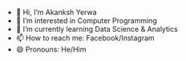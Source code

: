 - 👋 Hi, I’m Akanksh Yerwa
- 👀 I’m interested in Computer Programming
- 🌱 I’m currently learning Data Science & Analytics
- 📫 How to reach me: Facebook/Instagram
- 😄 Pronouns: He/Him

<!---
ayerwa47/ayerwa47 is a ✨ special ✨ repository because its `README.md` (this file) appears on your GitHub profile.
You can click the Preview link to take a look at your changes.
--->
